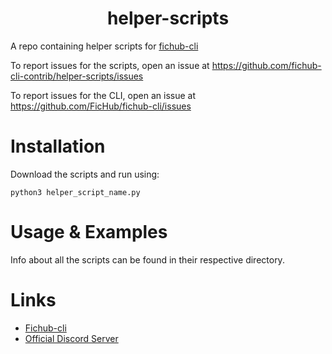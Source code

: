 <h1 align="center">helper-scripts</h1>

A repo containing helper scripts for [fichub-cli](https://github.com/FicHub/fichub-cli/)<br>

To report issues for the scripts, open an issue at https://github.com/fichub-cli-contrib/helper-scripts/issues<br>

To report issues for the CLI, open an issue at https://github.com/FicHub/fichub-cli/issues<br>

# Installation

Download the scripts and run using:

```
python3 helper_script_name.py
```

# Usage & Examples

Info about all the scripts can be found in their respective directory.

# Links

- [Fichub-cli](https://github.com/FicHub/fichub-cli/)
- [Official Discord Server](https://discord.gg/sByBAhX)
